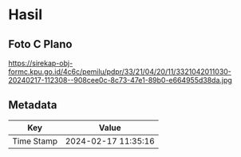 # Hasil

## Foto C Plano

https://sirekap-obj-formc.kpu.go.id/4c6c/pemilu/pdpr/33/21/04/20/11/3321042011030-20240217-112308--908cee0c-8c73-47e1-89b0-e664955d38da.jpg


## Metadata

| Key        | Value               |
| ---------- | ------------------- |
| Time Stamp | 2024-02-17 11:35:16 |



